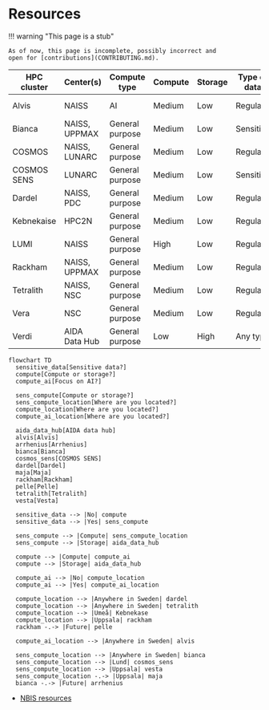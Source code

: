 # Resources

!!! warning "This page is a stub"

    As of now, this page is incomplete, possibly incorrect and
    open for [contributions](CONTRIBUTING.md).

<!-- markdownlint-disable MD013 --><!-- Tables cannot be split up over lines, hence will break 80 characters per line -->

HPC cluster | Center(s)              | Compute type   | Compute | Storage |Type of data| Accessible for
------------|------------------------|----------------|---------|---------|------------|--------------------
Alvis       | NAISS                  | AI             | Medium  | Low     | Regular    | Swedish researchers
Bianca      | NAISS, UPPMAX          | General purpose| Medium  | Low     | Sensitive  | Swedish researchers
COSMOS      | NAISS, LUNARC          | General purpose| Medium  | Low     | Regular    | Swedish researchers
COSMOS SENS | LUNARC                 | General purpose| Medium  | Low     | Sensitive  | Lund researchers
Dardel      | NAISS, PDC             | General purpose| Medium  | Low     | Regular    | Swedish researchers
Kebnekaise  | HPC2N                  | General purpose| Medium  | Low     | Regular    | Umeå researchers
LUMI        | NAISS                  | General purpose| High    | Low     | Regular    | Swedish researchers
Rackham     | NAISS, UPPMAX          | General purpose| Medium  | Low     | Regular    | Uppsala researchers
Tetralith   | NAISS, NSC             | General purpose| Medium  | Low     | Regular    | Swedish researchers
Vera        | NSC                    | General purpose| Medium  | Low     | Regular    | Linköping researchers
Verdi       | AIDA Data Hub          | General purpose| Low     | High    | Any type   | Anyone

<!-- markdownlint-enable MD013 -->


```mermaid
flowchart TD
  sensitive_data[Sensitive data?]
  compute[Compute or storage?]
  compute_ai[Focus on AI?]

  sens_compute[Compute or storage?]
  sens_compute_location[Where are you located?]
  compute_location[Where are you located?]
  compute_ai_location[Where are you located?]

  aida_data_hub[AIDA data hub]
  alvis[Alvis]
  arrhenius[Arrhenius]
  bianca[Bianca]
  cosmos_sens[COSMOS SENS]
  dardel[Dardel]
  maja[Maja]
  rackham[Rackham]
  pelle[Pelle]
  tetralith[Tetralith]
  vesta[Vesta]

  sensitive_data --> |No| compute
  sensitive_data --> |Yes| sens_compute

  sens_compute --> |Compute| sens_compute_location
  sens_compute --> |Storage| aida_data_hub

  compute --> |Compute| compute_ai
  compute --> |Storage| aida_data_hub

  compute_ai --> |No| compute_location
  compute_ai --> |Yes| compute_ai_location

  compute_location --> |Anywhere in Sweden| dardel
  compute_location --> |Anywhere in Sweden| tetralith
  compute_location --> |Umeå| Kebnekase
  compute_location --> |Uppsala| rackham
  rackham -.-> |Future| pelle

  compute_ai_location --> |Anywhere in Sweden| alvis

  sens_compute_location --> |Anywhere in Sweden| bianca
  sens_compute_location --> |Lund| cosmos_sens
  sens_compute_location --> |Uppsala| vesta
  sens_compute_location -.-> |Uppsala| maja
  bianca -.-> |Future| arrhenius
```

- [NBIS resources](https://nbis.se/services/computational-resources)
